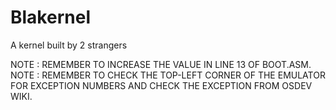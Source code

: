 # Blakernel
A kernel built by 2 strangers

NOTE : REMEMBER TO INCREASE THE VALUE IN LINE 13 OF BOOT.ASM. 
NOTE : REMEMBER TO CHECK THE TOP-LEFT CORNER OF THE EMULATOR FOR EXCEPTION NUMBERS AND CHECK THE EXCEPTION FROM OSDEV WIKI.

